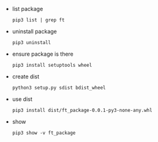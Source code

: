 
- list package
    ```
    pip3 list | grep ft  
    ```
- uninstall package
    ```
    pip3 uninstall
    ```
- ensure package is there
    ```
    pip3 install setuptools wheel
    ```
- create dist
    ```
    python3 setup.py sdist bdist_wheel
    ```
- use dist
    ```
    pip3 install dist/ft_package-0.0.1-py3-none-any.whl
    ```
- show 
    ```
    pip3 show -v ft_package
    ```